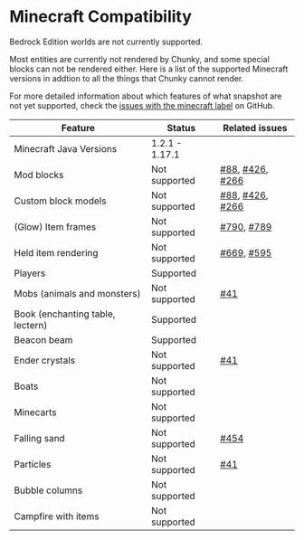 # Minecraft Compatibility

Bedrock Edition worlds are not currently supported.

Most entities are currently not rendered by Chunky, and some special blocks can not be rendered either. Here is a list of the supported Minecraft versions in addtion to all the things that Chunky cannot render.

For more detailed information about which features of what snapshot are not yet supported, check the [issues with the minecraft label](https://github.com/chunky-dev/chunky/issues?q=is%3Aissue+is%3Aopen+label%3Aminecraft) on GitHub.

| Feature                          | Status         | Related issues                                                                                                                                                          |
| -------------------------------- | -------------- | ----------------------------------------------------------------------------------------------------------------------------------------------------------------------- |
| Minecraft Java Versions          | 1.2.1 - 1.17.1 |                                                                                                                                                                         |
| Mod blocks                       | Not supported  | [#88](https://github.com/chunky-dev/chunky/issues/88), [#426](https://github.com/chunky-dev/chunky/issues/426), [#266](https://github.com/chunky-dev/chunky/issues/266) |
| Custom block models              | Not supported  | [#88](https://github.com/chunky-dev/chunky/issues/88), [#426](https://github.com/chunky-dev/chunky/issues/426), [#266](https://github.com/chunky-dev/chunky/issues/266) |
| (Glow) Item frames               | Not supported  | [#790](https://github.com/chunky-dev/chunky/issues/790), [#789](https://github.com/chunky-dev/chunky/issues/789)                                                        |
| Held item rendering              | Not supported  | [#669](https://github.com/chunky-dev/chunky/issues/669), [#595](https://github.com/chunky-dev/chunky/issues/595)                                                        |
| Players                          | Supported      |                                                                                                                                                                         |
| Mobs (animals and monsters)      | Not supported  | [#41](https://github.com/chunky-dev/chunky/issues/41)                                                                                                                   |
| Book (enchanting table, lectern) | Supported      |                                                                                                                                                                         |
| Beacon beam                      | Supported      |                                                                                                                                                                         |
| Ender crystals                   | Not supported  | [#41](https://github.com/chunky-dev/chunky/issues/41)                                                                                                                   |
| Boats                            | Not supported  |                                                                                                                                                                         |
| Minecarts                        | Not supported  |                                                                                                                                                                         |
| Falling sand                     | Not supported  | [#454](https://github.com/chunky-dev/chunky/issues/454)                                                                                                                 |
| Particles                        | Not supported  | [#41](https://github.com/chunky-dev/chunky/issues/41)                                                                                                                   |
| Bubble columns                   | Not supported  |                                                                                                                                                                         |
| Campfire with items              | Not supported  |                                                                                                                                                                         |
